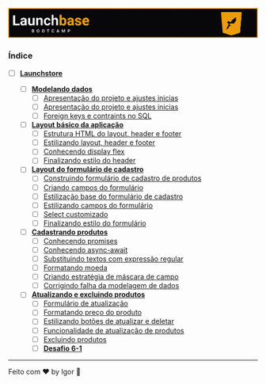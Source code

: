 <div style="text-align: center;">
  <a href="#">
    <img alt="LaunchBase" src="../../.github/logo.jpg"/>
  </a>
</div>

### **Índice**

- [ ] [**Launchstore**](#)

  - [ ] [**Modelando dados**](#)
    - [ ] [Apresentação do projeto e ajustes inicias](#)
    - [ ] [Apresentação do projeto e ajustes inicias](#)
    - [ ] [Foreign keys e contraints no SQL](#)

  - [ ] [**Layout básico da aplicação**](#)
    - [ ] [Estrutura HTML do layout, header e footer](#)
    - [ ] [Estilizando layout, header e footer](#)
    - [ ] [Conhecendo display flex](#)
    - [ ] [Finalizando estilo do header](#)

  - [ ] [**Layout do formulário de cadastro**](#)
    - [ ] [Construindo formulário de cadastro de produtos](#)
    - [ ] [Criando campos do formulário](#)
    - [ ] [Estilização base do formulário de cadastro](#)
    - [ ] [Estilizando campos do formulário](#)
    - [ ] [Select customizado](#)
    - [ ] [Finalizando estilo do formulário](#)

  - [ ] [**Cadastrando produtos**](#)
    - [ ] [Conhecendo promises](#)
    - [ ] [Conhecendo async-await](#)
    - [ ] [Substituindo textos com expressão regular](#)
    - [ ] [Formatando moeda](#)
    - [ ] [Criando estratégia de máscara de campo](#)
    - [ ] [Corrigindo falha da modelagem de dados](#)

  - [ ] [**Atualizando e excluindo produtos**](#)
    - [ ] [Formulário de atualização](#)
    - [ ] [Formatando preço do produto](#)
    - [ ] [Estilizando botões de atualizar e deletar](#)
    - [ ] [Funcionalidade de atualização de produtos](#)
    - [ ] [Excluindo produtos](#)
    - [ ] [**Desafio 6-1**](https://github.com/rocketseat-education/bootcamp-launchbase-desafios-06/blob/master/desafios/06-1-mini-desafios.md)
    
---

Feito com ❤ by Igor 🖖